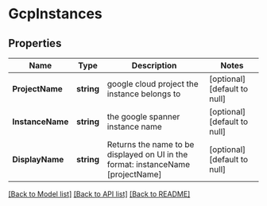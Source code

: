 # GcpInstances

## Properties
Name | Type | Description | Notes
------------ | ------------- | ------------- | -------------
**ProjectName** | **string** | google cloud project the instance belongs to | [optional] [default to null]
**InstanceName** | **string** | the google spanner instance name | [optional] [default to null]
**DisplayName** | **string** | Returns the name to be displayed on UI in the format: instanceName [projectName] | [optional] [default to null]

[[Back to Model list]](../README.md#documentation-for-models) [[Back to API list]](../README.md#documentation-for-api-endpoints) [[Back to README]](../README.md)


